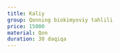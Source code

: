 ```yaml
---
title: Kaliy
group: Qonning biokimyoviy tahlili
price: 15000
material: Qon
duration: 30 daqiqa
---
```


